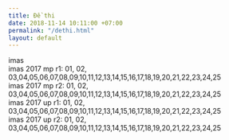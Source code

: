 ```yaml
---
title: Đề thi
date: 2018-11-14 10:11:00 +07:00
permalink: "/dethi.html"
layout: default
---
```


imas
<br>
imas 2017 mp r1: 01, 02, 03,04,05,06,07,08,09,10,11,12,13,14,15,16,17,18,19,20,21,22,23,24,25 <br> 
imas 2017 mp r2: 01, 02, 03,04,05,06,07,08,09,10,11,12,13,14,15,16,17,18,19,20,21,22,23,24,25 <br> 
imas 2017 up r1: 01, 02, 03,04,05,06,07,08,09,10,11,12,13,14,15,16,17,18,19,20,21,22,23,24,25 <br> 
imas 2017 up r2: 01, 02, 03,04,05,06,07,08,09,10,11,12,13,14,15,16,17,18,19,20,21,22,23,24,25 <br> 